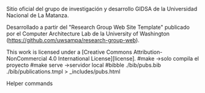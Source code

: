 Sitio oficial del grupo de investigación y desarrollo GIDSA de la Universidad Nacional de La Matanza.

Desarrollado a partir del "Research Group Web Site Template" publicado por el Computer Architecture Lab 
de la University of Washington (https://github.com/uwsampa/research-group-web).

This work is licensed under a [Creative Commons Attribution-NonCommercial 4.0 International License][license].
#make ->solo compila el proyecto
#make serve ->servidor local
#bibble ./bib/pubs.bib ./bib/publications.tmpl > _includes/pubs.html 

Helper commands

